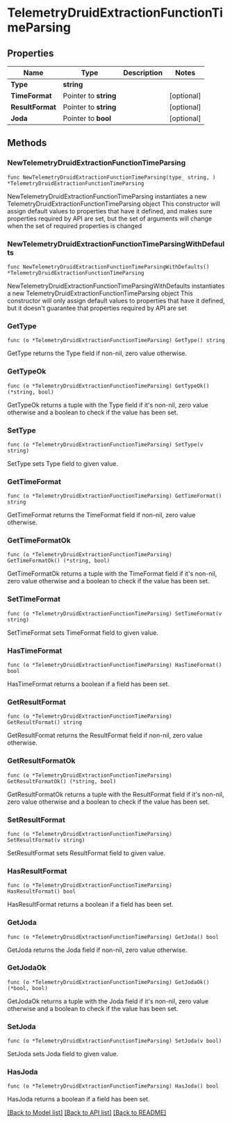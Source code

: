# TelemetryDruidExtractionFunctionTimeParsing

## Properties

Name | Type | Description | Notes
------------ | ------------- | ------------- | -------------
**Type** | **string** |  | 
**TimeFormat** | Pointer to **string** |  | [optional] 
**ResultFormat** | Pointer to **string** |  | [optional] 
**Joda** | Pointer to **bool** |  | [optional] 

## Methods

### NewTelemetryDruidExtractionFunctionTimeParsing

`func NewTelemetryDruidExtractionFunctionTimeParsing(type_ string, ) *TelemetryDruidExtractionFunctionTimeParsing`

NewTelemetryDruidExtractionFunctionTimeParsing instantiates a new TelemetryDruidExtractionFunctionTimeParsing object
This constructor will assign default values to properties that have it defined,
and makes sure properties required by API are set, but the set of arguments
will change when the set of required properties is changed

### NewTelemetryDruidExtractionFunctionTimeParsingWithDefaults

`func NewTelemetryDruidExtractionFunctionTimeParsingWithDefaults() *TelemetryDruidExtractionFunctionTimeParsing`

NewTelemetryDruidExtractionFunctionTimeParsingWithDefaults instantiates a new TelemetryDruidExtractionFunctionTimeParsing object
This constructor will only assign default values to properties that have it defined,
but it doesn't guarantee that properties required by API are set

### GetType

`func (o *TelemetryDruidExtractionFunctionTimeParsing) GetType() string`

GetType returns the Type field if non-nil, zero value otherwise.

### GetTypeOk

`func (o *TelemetryDruidExtractionFunctionTimeParsing) GetTypeOk() (*string, bool)`

GetTypeOk returns a tuple with the Type field if it's non-nil, zero value otherwise
and a boolean to check if the value has been set.

### SetType

`func (o *TelemetryDruidExtractionFunctionTimeParsing) SetType(v string)`

SetType sets Type field to given value.


### GetTimeFormat

`func (o *TelemetryDruidExtractionFunctionTimeParsing) GetTimeFormat() string`

GetTimeFormat returns the TimeFormat field if non-nil, zero value otherwise.

### GetTimeFormatOk

`func (o *TelemetryDruidExtractionFunctionTimeParsing) GetTimeFormatOk() (*string, bool)`

GetTimeFormatOk returns a tuple with the TimeFormat field if it's non-nil, zero value otherwise
and a boolean to check if the value has been set.

### SetTimeFormat

`func (o *TelemetryDruidExtractionFunctionTimeParsing) SetTimeFormat(v string)`

SetTimeFormat sets TimeFormat field to given value.

### HasTimeFormat

`func (o *TelemetryDruidExtractionFunctionTimeParsing) HasTimeFormat() bool`

HasTimeFormat returns a boolean if a field has been set.

### GetResultFormat

`func (o *TelemetryDruidExtractionFunctionTimeParsing) GetResultFormat() string`

GetResultFormat returns the ResultFormat field if non-nil, zero value otherwise.

### GetResultFormatOk

`func (o *TelemetryDruidExtractionFunctionTimeParsing) GetResultFormatOk() (*string, bool)`

GetResultFormatOk returns a tuple with the ResultFormat field if it's non-nil, zero value otherwise
and a boolean to check if the value has been set.

### SetResultFormat

`func (o *TelemetryDruidExtractionFunctionTimeParsing) SetResultFormat(v string)`

SetResultFormat sets ResultFormat field to given value.

### HasResultFormat

`func (o *TelemetryDruidExtractionFunctionTimeParsing) HasResultFormat() bool`

HasResultFormat returns a boolean if a field has been set.

### GetJoda

`func (o *TelemetryDruidExtractionFunctionTimeParsing) GetJoda() bool`

GetJoda returns the Joda field if non-nil, zero value otherwise.

### GetJodaOk

`func (o *TelemetryDruidExtractionFunctionTimeParsing) GetJodaOk() (*bool, bool)`

GetJodaOk returns a tuple with the Joda field if it's non-nil, zero value otherwise
and a boolean to check if the value has been set.

### SetJoda

`func (o *TelemetryDruidExtractionFunctionTimeParsing) SetJoda(v bool)`

SetJoda sets Joda field to given value.

### HasJoda

`func (o *TelemetryDruidExtractionFunctionTimeParsing) HasJoda() bool`

HasJoda returns a boolean if a field has been set.


[[Back to Model list]](../README.md#documentation-for-models) [[Back to API list]](../README.md#documentation-for-api-endpoints) [[Back to README]](../README.md)


